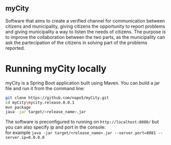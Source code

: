 ## myCity

Software that aims to create a verified channel for communication between citizens and municipality, giving citizens the opportunity to report problems and giving municipality a way to listen the needs of citizens.
The purpose is to improve the collaboration between the two parts, as the municipality can ask the partecipation of the citizens in solving part of the problems reported.

# Running myCity locally

myCity is a Spring Boot application built using Maven. You can build a jar file and run it from the command line:

```sh
git clone https://github.com/napo5/myCity.git
cd myCity\mycity.release.0.0.1
mvn package
java -jar target/<release_name>.jar
```
The software is preconfigured to running on `http://localhost:8080/` but you can also specify ip and port in the console:  
for example `java -jar target/<release_name>.jar --server.port=8081 --server.ip=0.0.0.0`
